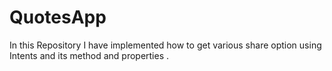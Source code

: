 # QuotesApp
In this Repository I have implemented how to get  various share option using Intents and its method and properties .
